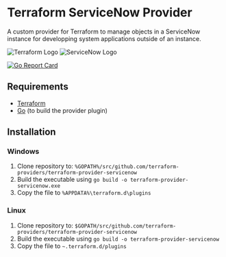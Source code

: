 # Terraform ServiceNow Provider

A custom provider for Terraform to manage objects in a ServiceNow instance for developping system applications outside of an instance.

![Terraform Logo](https://www.terraform.io/assets/images/og-image-f5bbc98c.png) ![ServiceNow Logo](https://community.servicenow.com/c4fe846adbb95f0037015e77dc961918.iix)

[![Go Report Card](https://goreportcard.com/badge/github.com/coveo/terraform-provider-servicenow)](https://goreportcard.com/report/github.com/coveo/terraform-provider-servicenow)

## Requirements

-	[Terraform](https://www.terraform.io/downloads.html)
-	[Go](https://golang.org/doc/install) (to build the provider plugin)

## Installation

### Windows

1. Clone repository to: `%GOPATH%/src/github.com/terraform-providers/terraform-provider-servicenow`
1. Build the executable using `go build -o terraform-provider-servicenow.exe`
1. Copy the file to `%APPDATA%\terraform.d\plugins`

### Linux

1. Clone repository to: `$GOPATH/src/github.com/terraform-providers/terraform-provider-servicenow`
1. Build the executable using `go build -o terraform-provider-servicenow`
1. Copy the file to `~.terraform.d/plugins`
